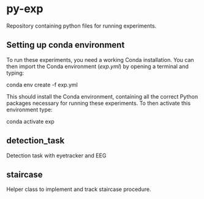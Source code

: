 # py-exp
Repository containing python files for running experiments.

## Setting up conda environment
To run these experiments, you need a working Conda installation. 
You can then import the Conda environment (_exp.yml_) by opening a terminal and typing:

conda env create -f exp.yml

This should install the Conda environment, containing all the correct Python packages necessary for running these experiments.
To then activate this environment type:

conda activate exp

## detection_task
Detection task with eyetracker and EEG

## staircase
Helper class to implement and track staircase procedure.
